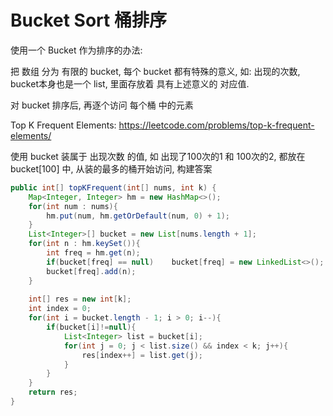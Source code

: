 # Bucket Sort 桶排序
使用一个 Bucket 作为排序的办法:

把 数组 分为 有限的 bucket, 每个 bucket 都有特殊的意义, 如: 出现的次数, bucket本身也是一个 list, 里面存放着 具有上述意义的 对应值.

对 bucket 排序后, 再逐个访问 每个桶 中的元素


Top K Frequent Elements: https://leetcode.com/problems/top-k-frequent-elements/

使用 bucket 装属于 出现次数 的值, 如 出现了100次的1 和 100次的2, 都放在 bucket[100] 中, 从装的最多的桶开始访问, 构建答案

```java
public int[] topKFrequent(int[] nums, int k) {
    Map<Integer, Integer> hm = new HashMap<>();        
    for(int num : nums){
        hm.put(num, hm.getOrDefault(num, 0) + 1);
    }
    List<Integer>[] bucket = new List[nums.length + 1];
    for(int n : hm.keySet()){
        int freq = hm.get(n);
        if(bucket[freq] == null)    bucket[freq] = new LinkedList<>();
        bucket[freq].add(n);
    }
    
    int[] res = new int[k];
    int index = 0;
    for(int i = bucket.length - 1; i > 0; i--){
        if(bucket[i]!=null){
            List<Integer> list = bucket[i];
            for(int j = 0; j < list.size() && index < k; j++){
                res[index++] = list.get(j);
            }
        }
    }
    return res;
}
```
